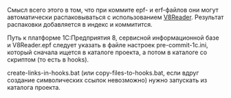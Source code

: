 Смысл всего этого в том, что при коммите epf- и erf-файлов они могут автоматически распаковываться с 
использованием [V8Reader](https://github.com/xDrivenDevelopment/v8Reader). Результат распаковки добавляется в индекс и коммитится.

Путь к платформе 1С:Предприятия 8, сервисной информационной базе и V8Reader.epf следует указать в файле настроек 
pre-commit-1c.ini, который сначала ищется в каталоге проекта, а потом в каталоге со скриптом (то есть в hooks).

create-links-in-hooks.bat (или copy-files-to-hooks.bat, если вдруг создание символических ссылок невозможно) нужно 
запускать из каталога проекта.
